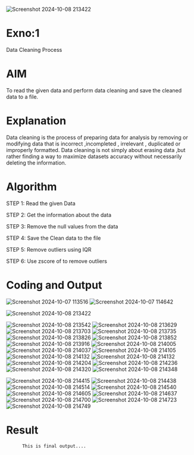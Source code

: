 ![Screenshot 2024-10-08 213422](https://github.com/user-attachments/assets/c424b8c2-4667-4e44-9208-fec4cafe1d17)
# Exno:1
Data Cleaning Process

# AIM
To read the given data and perform data cleaning and save the cleaned data to a file.

# Explanation
Data cleaning is the process of preparing data for analysis by removing or modifying data that is incorrect ,incompleted , irrelevant , duplicated or improperly formatted. Data cleaning is not simply about erasing data ,but rather finding a way to maximize datasets accuracy without necessarily deleting the information.

# Algorithm
STEP 1: Read the given Data

STEP 2: Get the information about the data

STEP 3: Remove the null values from the data

STEP 4: Save the Clean data to the file

STEP 5: Remove outliers using IQR

STEP 6: Use zscore of to remove outliers

# Coding and Output
           

            
![Screenshot 2024-10-07 113516](https://github.com/user-attachments/assets/d945f2da-b7cb-4a67-bb7a-a6197fbaeb3d)
![Screenshot 2024-10-07 114642](https://github.com/user-attachments/assets/cf29828e-5ccc-4537-adc4-bb45f4828de1)


![Screenshot 2024-10-08 213422](https://github.com/user-attachments/assets/654af50a-3943-4afe-b80e-4717bb960266)

![Screenshot 2024-10-08 213542](https://github.com/user-attachments/assets/43371e63-b3a1-46cf-9ed6-e4d0ff68558d)
![Screenshot 2024-10-08 213629](https://github.com/user-attachments/assets/ffac2cc5-3100-48c1-b0ff-9dcef1b4b1d1)
![Screenshot 2024-10-08 213703](https://github.com/user-attachments/assets/1dee3f66-aaf2-4d3b-bb06-e14ead132d50)
![Screenshot 2024-10-08 213735](https://github.com/user-attachments/assets/8d73012d-d840-47d7-a7a2-7fce79997e68)
![Screenshot 2024-10-08 213826](https://github.com/user-attachments/assets/5a9e6985-585f-4063-b6ca-fedb107d8fde)
![Screenshot 2024-10-08 213852](https://github.com/user-attachments/assets/4b9c6542-0192-4dc8-a829-4619c030ce85)
![Screenshot 2024-10-08 213916](https://github.com/user-attachments/assets/aaec5e4f-f74e-480a-a04a-58976ab029dc)
![Screenshot 2024-10-08 214005](https://github.com/user-attachments/assets/74792f5b-02ef-41f4-b681-24e991e03616)
![Screenshot 2024-10-08 214037](https://github.com/user-attachments/assets/4a622ef4-eab1-4810-b796-2e0e1057fdb1)
![Screenshot 2024-10-08 214105](https://github.com/user-attachments/assets/dbb7a44e-3241-4fdf-a71c-4f067d7d6b73)
![Screenshot 2024-10-08 214132](https://github.com/user-attachments/assets/e058406f-8ac6-4eab-a6e8-67ca112ad1ca)
![Screenshot 2024-10-08 214132](https://github.com/user-attachments/assets/e59c8bdb-b474-4cee-bbf3-8cda6f954208)
![Screenshot 2024-10-08 214204](https://github.com/user-attachments/assets/b280299c-0cc5-4389-b574-4a274c6fbf59)
![Screenshot 2024-10-08 214236](https://github.com/user-attachments/assets/1e70a0ac-57b2-4244-bf27-4881658d6862)
![Screenshot 2024-10-08 214320](https://github.com/user-attachments/assets/612fac91-dd59-4051-a7e5-68bc0e64f174)
![Screenshot 2024-10-08 214348](https://github.com/user-attachments/assets/8a8ab78a-7fed-4b25-9849-b5ff7b94f0ae)

![Screenshot 2024-10-08 214415](https://github.com/user-attachments/assets/62bcbf6e-935b-4b7c-80f1-c32faf9e127c)
![Screenshot 2024-10-08 214438](https://github.com/user-attachments/assets/1b067517-3935-4cb5-94d8-017d69752075)
![Screenshot 2024-10-08 214514](https://github.com/user-attachments/assets/48c3a523-4448-4df1-8fc3-2bf3146055a4)
![Screenshot 2024-10-08 214540](https://github.com/user-attachments/assets/b0a728ee-0f6e-4e08-b9a0-af3b77b27716)
![Screenshot 2024-10-08 214605](https://github.com/user-attachments/assets/de42aaee-cd23-434d-af20-7494c99bef82)
![Screenshot 2024-10-08 214637](https://github.com/user-attachments/assets/aeb02a38-9bc1-454a-b016-9281d8ee087c)
![Screenshot 2024-10-08 214700](https://github.com/user-attachments/assets/d64513cb-eb9b-4570-89e2-21ec0eefda59)
![Screenshot 2024-10-08 214723](https://github.com/user-attachments/assets/35313702-ddb5-4402-90fd-3453c7ca7ff6)
![Screenshot 2024-10-08 214749](https://github.com/user-attachments/assets/89d083d7-71f4-425a-bed7-7816723ba003)


# Result
          This is final output....
